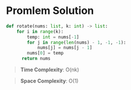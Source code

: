 # Promlem Solution

```python
def rotate(nums: list, k: int) -> list:
    for i in range(k):
        temp: int = nums[-1]
        for j in range(len(nums) - 1, -1, -1):
            nums[j] = nums[j - 1]
        nums[0] = temp
	  return nums
```

> **Time Complexity**: O(nk)
> 

> **Space Complexity**: O(1)
>